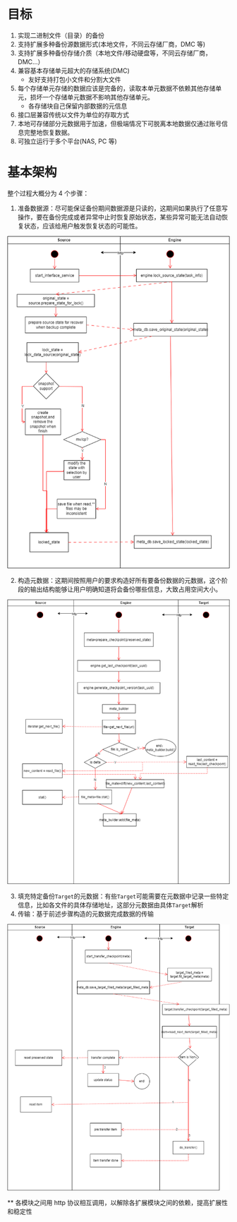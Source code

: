 # 目标

1. 实现二进制文件（目录）的备份
2. 支持扩展多种备份源数据形式(本地文件，不同云存储厂商，DMC 等)
3. 支持扩展多种备份存储介质（本地文件/移动硬盘等，不同云存储厂商，DMC...）
4. 兼容基本存储单元超大的存储系统(DMC)
    - 友好支持打包小文件和分割大文件
5. 每个存储单元存储的数据应该是完备的，读取本单元数据不依赖其他存储单元，损坏一个存储单元数据不影响其他存储单元。
    - 各存储块自己保留内部数据的元信息
6. 接口层兼容传统以文件为单位的存取方式
7. 本地可存储部分元数据用于加速，但极端情况下可脱离本地数据仅通过账号信息完整地恢复数据。
8. 可独立运行于多个平台(NAS, PC 等)

# 基本架构

整个过程大概分为 4 个步骤：

1. 准备数据源：尽可能保证备份期间数据源是只读的，这期间如果执行了任意写操作，要在备份完成或者异常中止时恢复原始状态，某些异常可能无法自动恢复状态，应该给用户触发恢复状态的可能性。

![preserve](./draft-lock-state.drawio.png)

2. 构造元数据：这期间按照用户的要求构造好所有要备份数据的元数据，这个阶段的输出结构能够让用户明确知道将会备份哪些信息，大致占用空间大小。

![prepare](./draft-prepare-meta.drawio.png)

3. 填充特定备份`Target`的元数据：有些`Target`可能需要在元数据中记录一些特定信息，比如各文件的具体存储地址，这部分元数据由具体`Target`解析
4. 传输：基于前述步骤构造的元数据完成数据的传输

![transfer](./draft-transfer.drawio.png)

\*\* 各模块之间用 http 协议相互调用，以解除各扩展模块之间的依赖，提高扩展性和稳定性
